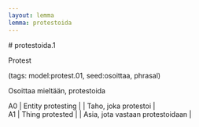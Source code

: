 ```yaml
---
layout: lemma
lemma: protestoida
---
```


<div class="sense">
# <span class="sensename">protestoida.1</span>

<span class="description">Protest</span>

(tags: model:protest.01, seed:osoittaa, phrasal)

<span class="description">Osoittaa mieltään, protestoida</span>



A0 | Entity protesting |   | Taho, joka protestoi |  
A1 | Thing protested |   | Asia, jota vastaan protestoidaan |  

</div>

